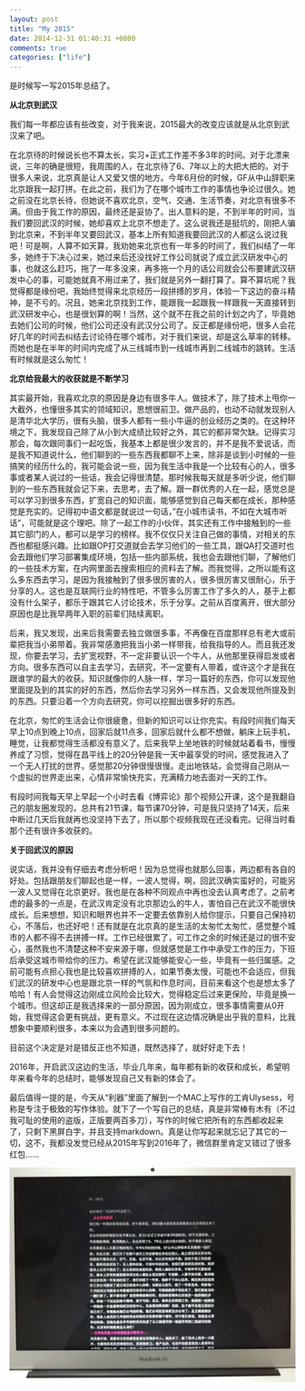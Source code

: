 ```yaml
---
layout: post
title: "My 2015"
date: 2014-12-31 01:40:31 +0800
comments: true
categories: ["life"]
---
```


是时候写一写2015年总结了。

**从北京到武汉**

我们每一年都应该有些改变，对于我来说，2015最大的改变应该就是从北京到武汉来了吧。

在北京待的时候说长也不算太长，实习+正式工作差不多3年的时间。对于北漂来说，三年的确是很短，我周围的人，在北京待了6、7年以上的大把大把的。对于很多人来说，北京真是让人又爱又恨的地方。今年6月份的时候，GF从中山辞职来北京跟我一起打拼。在此之前，我们为了在哪个城市工作的事情也争论过很久。她之前没在北京长待，但她说不喜欢北京，空气、交通、生活节奏，对北京有很多不满。但由于我工作的原因，最终还是妥协了。出人意料的是，不到半年的时间，当我们要回武汉的时候，她却喜欢上北京不想走了。这么说我还是挺坑的，刚把人骗到北京来，不到半年又要回武汉，基本上所有知道我要回武汉的人都这么说过我吧！可是啊，人算不如天算，我劝她来北京也有一年多的时间了，我们纠结了一年多，她终于下决心过来，她过来后还没找好工作公司就说了成立武汉研发中心的事，也就这么赶巧，拖了一年多没来，再多拖一个月的话公司就会公布要建武汉研发中心的事，可能她就真不用过来了，我们就是另外一翻打算了。算不算坑呢？我觉得都是缘份吧，我始终觉得来北京经历一段拼搏的岁月，体验一下这边的奋斗精神，是不亏的。况且，她来北京找到工作，能跟我一起跟我一样跟我一天直接转到武汉研发中心，也是很划算的啊！当然，这个就不在我之前的计划之内了，毕竟她去她们公司的时候，他们公司还没有武汉分公司了。反正都是缘份吧，很多人会花好几年的时间去纠结去讨论待在哪个城市，对于我们来说，却是这么草率的转移。而她也是在半年的时间内完成了从三线城市到一线城市再到二线城市的跳转。生活有时候就是这么匆忙！

**北京给我最大的收获就是不断学习**

其实最开始，我喜欢北京的原因是身边有很多牛人。做技术了，除了技术上甩你一大截外，也懂很多其实的领域知识，思想很前卫。做产品的，也动不动就发现别人是清华北大学历，很有头脑，很多人都有一些小牛逼的创业经历之类的。在这种环境之下，我发现自己除了从小到大成绩比较好之外，其它的都非常欠缺。记得实习那会，每次跟同事们一起吃饭，我基本上都是很少发言的，并不是我不爱说话，而是我不知道说什么，他们聊到的一些东西我都聊不上来，除非是谈到小时候的一些搞笑的经历什么的，我可能会说一些，因为我生活中我是一个比较有心的人，很多事或者某人说过的一些话，我会记得很清楚。那时候我每天就是多听少说，他们聊到的一些东西我就会记下来，去思考，去了解。跟一群优秀的人在一起，感觉总是可以学习到很多东西，扩宽自己的知识面，能够感觉到自己每天都在成长，那种感觉是充实的。记得初中语文都是就说过一句话，”在小城市读书，不如在大城市听话”，可能就是这个理吧。除了一起工作的小伙伴，其实还有工作中接触到的一些其它部门的人，都可以是学习的榜样。我不仅仅只关注自己做的事情，对相关的东西也都挺感兴趣。比如跟OP打交道就会去学习他们的一些工具，跟QA打交道时也会去跟他们学习部署集成环境，包括一些内部系统，我也会去跟他们聊，了解他们的一些技术方案，在内网里面去搜索相应的资料去了解。而我觉得，之所以能有这么多东西去学习，是因为我接触到了很多很厉害的人，很多很厉害又很耐心，乐于分享的人。这也是互联网行业的特性吧，不管多么厉害工作了多久的人，基于上都没有什么架子，都乐于跟其它人讨论技术，乐于分享。之前从百度离开，很大部分原因也是比我早两年入职的前辈们陆续离职。

后来，我又发现，出来后我需要去独立做很多事，不再像在百度那样总有老大或前辈把我当小弟带着。我非常感激把我当小弟一样带我，给我指导的人。而且我还发现，你要去学习，去扩宽视野，不一定非要认识一个牛人，从他那里获得启发或者方向。很多东西可以自主去学习，去研究，不一定要有人带着，或许这个才是我在跟谁学的最大的收获。知识就像你的人脉一样，学习一篇好的东西，你可以发现他里面提及到的其实的好的东西，然后你去学习另外一样东西，又会发现他所提及到的东西。只要沿着一个方向去研究，你可以挖掘出很多好的东西。

在北京，匆忙的生活会让你很疲惫，但新的知识可以让你充实。有段时间我们每天早上10点到晚上10点，回家后就11点多，回家后就什么都不想做，躺床上玩手机，睡觉，让我都觉得生活都没有意义了。后来我早上坐地铁的时候就站着看书，慢慢养成了习惯，觉得在昌平线上的20分钟是我一天中最享受的时间，感觉我进入了一个无人打扰的世界，感觉那20分钟很慢很慢。走出地铁站，会觉得自己刚从一个虚拟的世界走出来，心情非常愉快充实，充满精力地去面对一天的工作。

有段时间我每天早上早起一个小时去看《博弈论》那个视频公开课，这个是我翻自己的朋友圈发现的，总共有21节课，每节课70分钟，可是我只坚持了14天，后来中断过几天后我就再也没坚持下去了，所以那个视频我现在还没看完。记得当时看那个还有很许多收获的。

**关于回武汉的原因**

说实话，我并没有仔细去考虑分析吧！因为总觉得也就那么回事，两边都有各自的好处。包括跟朋友们聊起也是一样，一波人觉得，啊，回武汉确实蛮好的，可能另一波人又觉得在北京更好。我也是在各种不同观点中再也没去认真考虑了。之前考虑的最多的一点是，在武汉肯定没有北京那边么的牛人，害怕自己在武汉不能很快成长。后来想想，知识和眼界也并不一定要去依靠别人给你提示，只要自己保持初心，不落后，也还好吧！还有就是在北京真的是生活的太匆忙太匆忙，感觉整个城市的人都不得不去拼搏一样。工作已经很累了，可工作之余的时候还是过的很不安心，虽然我也不清楚这种不安来源于哪，但就感觉是工作中承受工作的压力，下班后承受这城市带给你的压力。希望在武汉能够能安心一些，毕竟有一些归属感。之前可能有点担心我也是比较喜欢拼搏的人，如果节奏太慢，可能也不会适应，但我们武汉的研发中心也是跟北京一样的气氛和作息时间，目前来看这个也是想太多了哈哈！有人会觉得这边刚成立风险会比较大，觉得稳定后过来更保险，毕竟是换一个城市。但这却正是我选择来的一部分原因，因为刚成立，很多事情需要从0开始，我觉得这会更有挑战，更有意义。不过现在这边情况确是出乎我的意料，比我想象中要顺利很多，本来以为会遇到很多问题的。

目前这个决定是对是错反正也不知道，既然选择了，就好好走下去！

2016年，开启武汉这边的生活，毕业几年来，每年都有新的收获和成长，希望明年来看今年的总结时，能够发现自己又有新的体会了。

最后值得一提的是，今天从“利器”里面了解到一个MAC上写作的工肯Ulysess，号称是专注于极致的写作体验。就下了一个写自己的总结，真是非常棒有木有（不过我可耻的使用的盗版，正版要两百多刀），写作的时候它把所有的东西都收起来了，只剩下黑屏白字，并且支持markdown。真是让你写起来就忘记了其它的一切，这不，我都没发觉已经从2015年写到2016年了，微信群里肯定又错过了很多红包……

![pic](/images/ulysses.jpg)
